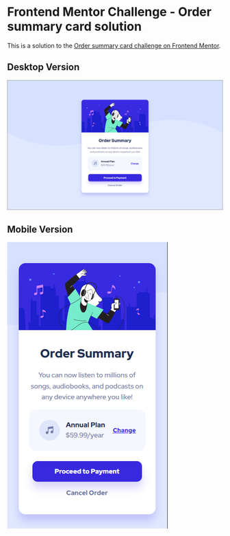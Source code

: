 # Frontend Mentor Challenge - Order summary card solution

This is a solution to the [Order summary card challenge on Frontend Mentor](https://www.frontendmentor.io/challenges/order-summary-component-QlPmajDUj).

## Desktop Version
![](./images/screenshot1.png)
## Mobile Version
![](./images/screenshot2.png)